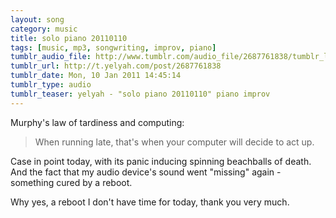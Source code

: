 ```yaml
---
layout: song
category: music
title: solo piano 20110110
tags: [music, mp3, songwriting, improv, piano]
tumblr_audio_file: http://www.tumblr.com/audio_file/2687761838/tumblr_letqzeNZuA1qzo4ep
tumblr_url: http://t.yelyah.com/post/2687761838
tumblr_date: Mon, 10 Jan 2011 14:45:14
tumblr_type: audio
tumblr_teaser: yelyah - "solo piano 20110110" piano improv
---
```

Murphy's law of tardiness and computing:

> When running late, that's when your computer will decide to act up.

Case in point today, with its panic inducing spinning beachballs of death. And the fact that my audio device's sound went "missing" again - something cured by a reboot.

Why yes, a reboot I don't have time for today, thank you very much.
